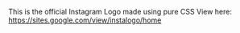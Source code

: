This is the official Instagram Logo made using pure CSS
View here: https://sites.google.com/view/instalogo/home
